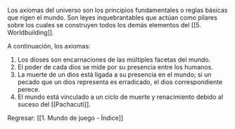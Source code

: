 
Los axiomas del universo son los principios fundamentales o reglas básicas que rigen el mundo. Son leyes inquebrantables que actúan como pilares sobre los cuales se construyen todos los demás elementos del [[5. Worldbuilding]]. 

A continuación, los axiomas:

1. Los dioses son encarnaciones de las múltiples facetas del mundo.
2. El poder de cada dios se mide por su presencia entre los humanos.
3. La muerte de un dios está ligada a su presencia en el mundo; si un pecado que un dios representa es erradicado, el dios correspondiente perece.
4. El mundo está vinculado a un ciclo de muerte y renacimiento debido al suceso del [[Pachacuti]].



Regresar: [[1. Mundo de juego - Índice]]